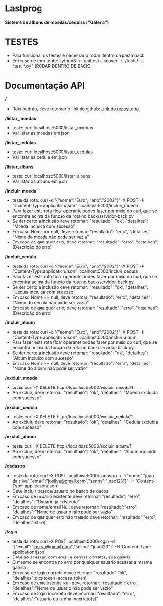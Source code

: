 # Lastprog
**Sistema de albuns de moedas/cedulas ("Galeria")**

# TESTES

- Para funcionar os testes é necessario rodar dentro da pasta back
- Em caso de erro tente: python3 -m unittest discover -s ./tests/ -p "test_*.py" (RODAR DENTRO DE BACK)

# Documentação API

**/**
- Rota padrão, deve retornar o link do github: [Link do repositorio](https://github.com/SamuelCandido/lastprog)

**/listar_moedas**
- teste: curl localhost:5000/listar_moedas
- Vai listar as moedas em json

**/listar_cedulas**
- teste: curl localhost:5000/listar_cedulas
- Vai listar as cedula em json

**/listar_albuns**
- teste: curl localhost:5000/listar_albuns
- Vai listar os albuns em json

**/incluir_moeda**
- teste da rota: curl -d '{"nome":"Euro", "ano":"2002"}' -X POST -H "Content-Type:application/json" localhost:5000/incluir_moeda
- Para fazer esta rota ficar operante podes fazer por meio do curl, que se encontra acima da função da rota no back/servidor-back.py
- Se der certo a inclusão deve retornar: "resultado": "ok",  "detalhes": "Moeda incluida com sucesso"
- Em caso Nome == null, deve retornar: "resultado": "erro",  "detalhes": "Nome da moeda não pode ser vazia"
- Em caso de qualquer erro, deve retornar: "resultado": "erro",  "detalhes": (Descrição do erro)

**/incluir_cedula**
- teste da rota: curl -d '{"nome":"Euro", "ano":"2002"}' -X POST -H "Content-Type:application/json" localhost:5000/incluir_cedula
- Para fazer esta rota ficar operante podes fazer por meio do curl, que se encontra acima da função da rota no back/servidor-back.py
- Se der certo a inclusão deve retornar: "resultado": "ok",  "detalhes": "Cedula incluida com sucesso"
- Em caso Nome == null, deve retornar: "resultado": "erro",  "detalhes": "Nome do cedula não pode ser vazia"
- Em caso de qualquer erro, deve retornar: "resultado": "erro",  "detalhes": (Descrição do erro)

**/incluir_album**
- teste da rota: curl -d '{"nome":"Euro", "ano":"2002"}' -X POST -H "Content-Type:application/json" localhost:5000/incluir_album
- Para fazer esta rota ficar operante podes fazer por meio do curl, que se encontra acima da função da rota no back/servidor-back.py
- Se der certo a inclusão deve retornar: "resultado": "ok",  "detalhes": "Album incluido com sucesso"
- Em caso Nome == null, deve retornar: "resultado": "erro",  "detalhes": "Nome do album não pode ser vazio"

**/excluir_moeda**
- teste: curl -X DELETE http://localhost:5000/excluir_moeda/1
- Ao excluir, deve retornar: "resultado": "ok", "detalhes": "Moeda excluida com sucesso"

**/excluir_cedula**
- teste: curl -X DELETE http://localhost:5000/excluir_cedula/1
- Ao excluir, deve retornar: "resultado": "ok", "detalhes": "Cedula excluida com sucesso"

**/excluir_album**
- teste: curl -X DELETE http://localhost:5000/excluir_album/1
- Ao excluir, deve retornar: "resultado": "ok", "detalhes": "Album excluido com sucesso"

**/cadastro**
- teste da rota: curl -X POST localhost:5000/cadastro -d '{"nome":"joao da silva","email":"josilva@gmail.com","senha":"joao123"}' -H 'Content-Type: application/json'
- Deve incluir pessoa/usuario no banco de dados
- Em caso de usuario existente deve retornar: "resultado": "erro", "detalhes": "Usuario já existente"
- Em caso de nome/email Null deve retornar: "resultado":"erro", "detalhes":"Nome de usuario não pode ser vazio"
- Em caso de qualquer erro não tratado deve retornar: "resultado":"erro", "detalhes":str(e)

**/login**
- teste da rota: curl -X POST localhost:5000/login -d '{"email":"josilva@gmail.com","senha":"joao123"}' -H 'Content-Type: application/json'
- Deve ao acessar, com email e senhas corretos, sua galeria
- O mesmo se encontra no erro por qualquer usuario acessar a mesma galeria
- Em caso de login correto deve retornar: "resultado":"ok", "detalhes":dict(token=access_token)
- Em caso de email/senha Null deve retornar: "resultado":"erro", "detalhes":"Nome de usuario não pode ser vazio"
- Em caso de login incorreto deve retornar: "resultado": "erro", "detalhes":"usuario ou senha incorreto(s)"


